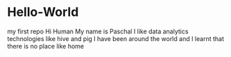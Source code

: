 # Hello-World
my first repo
Hi Human 
My name is Paschal I like data analytics technologies like hive and pig
I have been around the world and I learnt that there is no place like home


